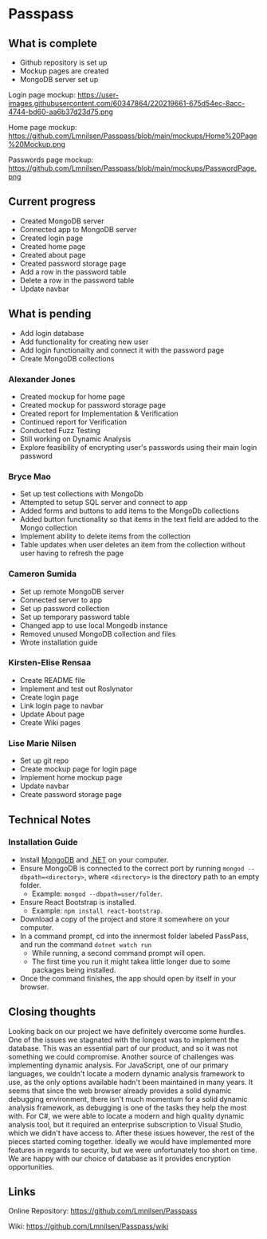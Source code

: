 # Passpass 

## What is complete

* Github repository is set up
* Mockup pages are created
* MongoDB server set up

Login page mockup:
https://user-images.githubusercontent.com/60347864/220219661-675d54ec-8acc-4744-bd60-aa6b37d23d75.png

Home page mockup:
https://github.com/Lmnilsen/Passpass/blob/main/mockups/Home%20Page%20Mockup.png

Passwords page mockup:
https://github.com/Lmnilsen/Passpass/blob/main/mockups/PasswordPage.png

## Current progress
* Created MongoDB server
* Connected app to MongoDB server
* Created login page
* Created home page
* Created about page
* Created password storage page
* Add a row in the password table
* Delete a row in the password table
* Update navbar


## What is pending
* Add login database
* Add functionality for creating new user
* Add login functionailty and connect it with the password page
* Create MongoDB collections


### Alexander Jones
* Created mockup for home page
* Created mockup for password storage page
* Created report for Implementation & Verification
* Continued report for Verification
* Conducted Fuzz Testing
* Still working on Dynamic Analysis
* Explore feasibility of encrypting user's passwords using their main login password

### Bryce Mao
* Set up test collections with MongoDb 
* Attempted to setup SQL server and connect to app
* Added forms and buttons to add items to the MongoDb collections
* Added button functionality so that items in the text field are added to the Mongo collection
* Implement ability to delete items from the collection
* Table updates when user deletes an item from the collection without user having to refresh the page

### Cameron Sumida
* Set up remote MongoDB server
* Connected server to app
* Set up password collection
* Set up temporary password table
* Changed app to use local Mongodb instance
* Removed unused MongoDB collection and files
* Wrote installation guide

### Kirsten-Elise Rensaa
* Create README file
* Implement and test out Roslynator
* Create login page
* Link login page to navbar
* Update About page
* Create Wiki pages

### Lise Marie Nilsen
* Set up git repo
* Create mockup page for login page
* Implement home mockup page
* Update navbar
* Create password storage page

## Technical Notes

### Installation Guide
* Install [MongoDB](https://www.mongodb.com/docs/manual/administration/install-community/) and [.NET](https://dotnet.microsoft.com/en-us/download) on your computer.
* Ensure MongoDB is connected to the correct port by running ``mongod --dbpath=<directory>``, where ``<directory>`` is the directory path to an empty folder.
  * Example: ``mongod --dbpath=user/folder``.
* Ensure React Bootstrap is installed.
  * Example: ``npm install react-bootstrap``.
* Download a copy of the project and store it somewhere on your computer.
* In a command prompt, cd into the innermost folder labeled PassPass, and run the command ``dotnet watch run``
  * While running, a second command prompt will open.
  * The first time you run it might takea little longer due to some packages being installed.
* Once the command finishes, the app should open by itself in your browser.

## Closing thoughts

Looking back on our project we have definitely overcome some hurdles. One of the issues we stagnated with the longest was to implement the database. This was an essential part of our product, and so it was not something we could compromise. Another source of challenges was implementing dynamic analysis. For JavaScript, one of our primary languages, we couldn't locate a modern dynamic analysis framework to use, as the only options available hadn't been maintained in many years. It seems that since the web browser already provides a solid dynamic debugging environment, there isn't much momentum for a solid dynamic analysis framework, as debugging is one of the tasks they help the most with. For C#, we were able to locate a modern and high quality dynamic analysis tool, but it required an enterprise subscription to Visual Studio, which we didn't have access to. After these issues however, the rest of the pieces started coming together. Ideally we would have implemented more features in regards to security, but we were unfortunately too short on time. We are happy with our choice of database as it provides encryption opportunities.


## Links
Online Repository:
https://github.com/Lmnilsen/Passpass

Wiki:
https://github.com/Lmnilsen/Passpass/wiki

